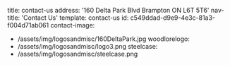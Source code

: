 title: contact-us
address: '160 Delta Park Blvd Brampton ON L6T 5T6'
nav-title: 'Contact Us'
template: contact-us
id: c549ddad-d9e9-4e3c-81a3-f004d71ab061
contact-image:
  - /assets/img/logosandmisc/160DeltaPark.jpg
woodlorelogo:
  - /assets/img/logosandmisc/logo3.png
steelcase:
  - /assets/img/logosandmisc/steelcase.png
